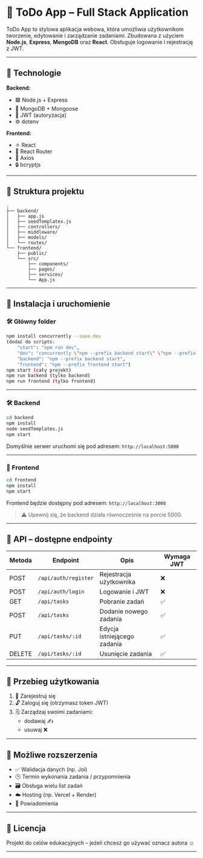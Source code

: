 # 📝 ToDo App – Full Stack Application

ToDo App to stylowa aplikacja webowa, która umożliwia użytkownikom tworzenie, edytowanie i zarządzanie zadaniami. Zbudowana z użyciem **Node.js**, **Express**, **MongoDB** oraz **React**. Obsługuje logowanie i rejestrację z JWT.

---

## 🔧 Technologie

**Backend:**
- 🟩 Node.js + Express
- 🍃 MongoDB + Mongoose
- 🔐 JWT (autoryzacja)
- ⚙️ dotenv

**Frontend:**
- ⚛️ React
- 🚦 React Router
- 📡 Axios
- 🔒 bcryptjs

---

## 📁 Struktura projektu

```
.
├── backend/
│   ├── app.js
│   ├── seedTemplates.js
│   ├── controllers/
│   ├── middleware/
│   ├── models/
│   └── routes/
└── frontend/
    ├── public/
    └── src/
        ├── components/
        ├── pages/
        ├── services/
        └── App.js
```

---

## 🚀 Instalacja i uruchomienie

### 🛠 Główny folder

```bash
npm install concurrently --save-dev
(dodać do scripts:
    "start": "npm run dev",
    "dev": "concurrently \"npm --prefix backend start\" \"npm --prefix frontend start\"",
    "backend": "npm --prefix backend start",
    "frontend": "npm --prefix frontend start")
npm start (cały projekt)
npm run backend (tylko backend)
npm run frontend (tylko frontend)
```
---

### 🛠 Backend

```bash
cd backend
npm install
node seedTemplates.js
npm start
```

Domyślnie serwer uruchomi się pod adresem: `http://localhost:5000`

---

### 🎨 Frontend

```bash
cd frontend
npm install
npm start
```

Frontend będzie dostępny pod adresem: `http://localhost:3000`

> ⚠️ Upewnij się, że backend działa równocześnie na porcie 5000.

---

## 🔐 API – dostępne endpointy

| Metoda | Endpoint               | Opis                        | Wymaga JWT |
|--------|------------------------|-----------------------------|------------|
| POST   | `/api/auth/register`   | Rejestracja użytkownika     | ❌         |
| POST   | `/api/auth/login`      | Logowanie i JWT             | ❌         |
| GET    | `/api/tasks`           | Pobranie zadań              | ✅         |
| POST   | `/api/tasks`           | Dodanie nowego zadania      | ✅         |
| PUT    | `/api/tasks/:id`       | Edycja istniejącego zadania | ✅         |
| DELETE | `/api/tasks/:id`       | Usunięcie zadania           | ✅         |

---

## 👤 Przebieg użytkowania

1. 🔐 Zarejestruj się
2. 🔓 Zaloguj się (otrzymasz token JWT)
3. 🗒️ Zarządzaj swoimi zadaniami:
   - dodawaj ✍️
   - usuwaj ❌

---

## 🌱 Możliwe rozszerzenia

- ✅ Walidacja danych (np. Joi)
- 🕒 Termin wykonania zadania / przypomnienia
- 🗃️ Obsługa wielu list zadań
- ☁️ Hosting (np. Vercel + Render)
- 🔔 Powiadomienia

---



## 📄 Licencja

Projekt do celów edukacyjnych – jeżeli chcesz go używać oznacz autora ☺️

---

